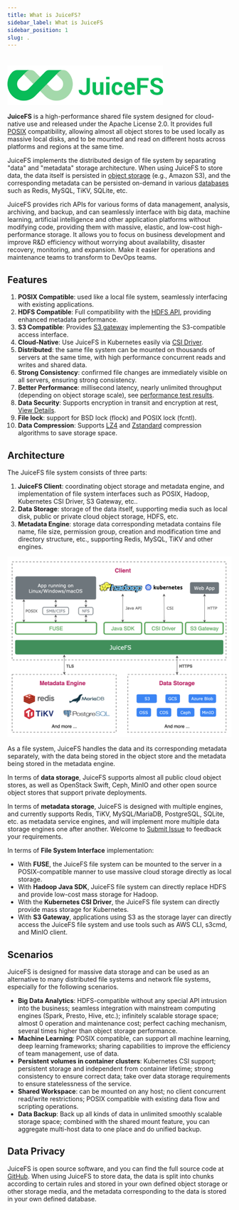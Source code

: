 ```yaml
---
title: What is JuiceFS?
sidebar_label: What is JuiceFS
sidebar_position: 1
slug: .
---
```

#

![JuiceFS LOGO](../images/juicefs-logo.png)

**JuiceFS** is a high-performance shared file system designed for cloud-native use and released under the Apache License 2.0. It provides full [POSIX](https://en.wikipedia.org/wiki/POSIX) compatibility, allowing almost all object stores to be used locally as massive local disks, and to be mounted and read on different hosts across platforms and regions at the same time.

JuiceFS implements the distributed design of file system by separating "data" and "metadata" storage architecture. When using JuiceFS to store data, the data itself is persisted in [object storage](../reference/how_to_setup_object_storage.md#supported-object-storage) (e.g., Amazon S3), and the corresponding metadata can be persisted on-demand in various [databases](../reference/how_to_setup_metadata_engine.md) such as Redis, MySQL, TiKV, SQLite, etc.

JuiceFS provides rich APIs for various forms of data management, analysis, archiving, and backup, and can seamlessly interface with big data, machine learning, artificial intelligence and other application platforms without modifying code, providing them with massive, elastic, and low-cost high-performance storage. It allows you to focus on business development and improve R&D efficiency without worrying about availability, disaster recovery, monitoring, and expansion. Make it easier for operations and maintenance teams to transform to DevOps teams.

## Features

1. **POSIX Compatible**: used like a local file system, seamlessly interfacing with existing applications.
2. **HDFS Compatible**: Full compatibility with the [HDFS API](../deployment/hadoop_java_sdk.md), providing enhanced metadata performance.
3. **S3 Compatible**: Provides [S3 gateway](../deployment/s3_gateway.md) implementing the S3-compatible access interface.
4. **Cloud-Native**: Use JuiceFS in Kubernetes easily via [CSI Driver](../deployment/how_to_use_on_kubernetes.md).
5. **Distributed**: the same file system can be mounted on thousands of servers at the same time, with high performance concurrent reads and writes and shared data.
6. **Strong Consistency**: confirmed file changes are immediately visible on all servers, ensuring strong consistency.
7. **Better Performance**: millisecond latency, nearly unlimited throughput (depending on object storage scale), see [performance test results](../benchmark/benchmark.md).
8. **Data Security**: Supports encryption in transit and encryption at rest, [View Details](../security/encrypt.md).
9. **File lock**: support for BSD lock (flock) and POSIX lock (fcntl).
10. **Data Compression**: Supports [LZ4](https://lz4.github.io/lz4) and [Zstandard](https://facebook.github.io/zstd) compression algorithms to save storage space.

## Architecture

The JuiceFS file system consists of three parts:

1. **JuiceFS Client**: coordinating object storage and metadata engine, and implementation of file system interfaces such as POSIX, Hadoop, Kubernetes CSI Driver, S3 Gateway, etc..
2. **Data Storage**: storage of the data itself, supporting media such as local disk, public or private cloud object storage, HDFS, etc.
3. **Metadata Engine**: storage data corresponding metadata contains file name, file size, permission group, creation and modification time and directory structure, etc., supporting Redis, MySQL, TiKV and other engines.

![image](../images/juicefs-arch-new.png)

As a file system, JuiceFS handles the data and its corresponding metadata separately, with the data being stored in the object store and the metadata being stored in the metadata engine.

In terms of **data storage**, JuiceFS supports almost all public cloud object stores, as well as OpenStack Swift, Ceph, MinIO and other open source object stores that support private deployments.

In terms of **metadata storage**, JuiceFS is designed with multiple engines, and currently supports Redis, TiKV, MySQL/MariaDB, PostgreSQL, SQLite, etc. as metadata service engines, and will implement more multiple data storage engines one after another. Welcome to [Submit Issue](https://github.com/juicedata/juicefs/issues) to feedback your requirements.

In terms of **File System Interface** implementation:

- With **FUSE**, the JuiceFS file system can be mounted to the server in a POSIX-compatible manner to use massive cloud storage directly as local storage.
- With **Hadoop Java SDK**, JuiceFS file system can directly replace HDFS and provide low-cost mass storage for Hadoop.
- With the **Kubernetes CSI Driver**, the JuiceFS file system can directly provide mass storage for Kubernetes.
- With **S3 Gateway**, applications using S3 as the storage layer can directly access the JuiceFS file system and use tools such as AWS CLI, s3cmd, and MinIO client.

## Scenarios

JuiceFS is designed for massive data storage and can be used as an alternative to many distributed file systems and network file systems, especially for the following scenarios.

- **Big Data Analytics**: HDFS-compatible without any special API intrusion into the business; seamless integration with mainstream computing engines (Spark, Presto, Hive, etc.); infinitely scalable storage space; almost 0 operation and maintenance cost; perfect caching mechanism, several times higher than object storage performance.
- **Machine Learning**: POSIX compatible, can support all machine learning, deep learning frameworks; sharing capabilities to improve the efficiency of team management, use of data.
- **Persistent volumes in container clusters**: Kubernetes CSI support; persistent storage and independent from container lifetime; strong consistency to ensure correct data; take over data storage requirements to ensure statelessness of the service.
- **Shared Workspace**: can be mounted on any host; no client concurrent read/write restrictions; POSIX compatible with existing data flow and scripting operations.
- **Data Backup**: Back up all kinds of data in unlimited smoothly scalable storage space; combined with the shared mount feature, you can aggregate multi-host data to one place and do unified backup.

## Data Privacy

JuiceFS is open source software, and you can find the full source code at [GitHub](https://github.com/juicedata/juicefs). When using JuiceFS to store data, the data is split into chunks according to certain rules and stored in your own defined object storage or other storage media, and the metadata corresponding to the data is stored in your own defined database.

